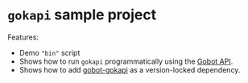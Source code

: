 # `gokapi` sample project

Features:

- Demo `"bin"` script
- Shows how to run `gokapi` programmatically using the [Gobot API](https://github.com/benallfree/gobot/tree/v1.0.0-alpha.32/docs/readme.md).
- Shows how to add [gobot-gokapi](https://www.npmjs.com/package/gobot-gokapi) as a version-locked dependency.
